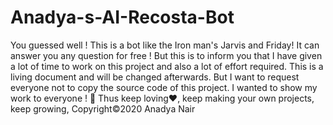 # Anadya-s-AI-Recosta-Bot
You guessed well ! This is a bot like the Iron man's Jarvis and Friday! It can answer you any question for free ! But this is to inform you that I have given a lot of time to work on this project and also a lot of effort required. This is a living document and will be changed afterwards. But I want to request everyone not to copy the source code of this project. I wanted to show my work to everyone ! 🙂 Thus keep loving♥, keep making your own projects, keep growing, Copyright©2020 Anadya Nair
